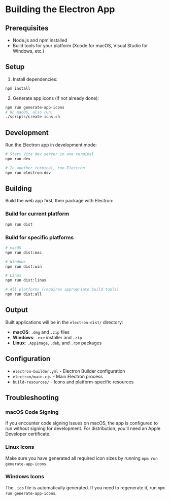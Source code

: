 # Building the Electron App

## Prerequisites

- Node.js and npm installed
- Build tools for your platform (Xcode for macOS, Visual Studio for Windows, etc.)

## Setup

1. Install dependencies:
```bash
npm install
```

2. Generate app icons (if not already done):
```bash
npm run generate-app-icons
# On macOS, also run:
./scripts/create-icns.sh
```

## Development

Run the Electron app in development mode:
```bash
# Start Vite dev server in one terminal
npm run dev

# In another terminal, run Electron
npm run electron:dev
```

## Building

Build the web app first, then package with Electron:

### Build for current platform
```bash
npm run dist
```

### Build for specific platforms
```bash
# macOS
npm run dist:mac

# Windows  
npm run dist:win

# Linux
npm run dist:linux

# All platforms (requires appropriate build tools)
npm run dist:all
```

## Output

Built applications will be in the `electron-dist/` directory:
- **macOS**: `.dmg` and `.zip` files
- **Windows**: `.exe` installer and `.zip` 
- **Linux**: `.AppImage`, `.deb`, and `.rpm` packages

## Configuration

- `electron-builder.yml` - Electron Builder configuration
- `electron/main.cjs` - Main Electron process
- `build-resources/` - Icons and platform-specific resources

## Troubleshooting

### macOS Code Signing
If you encounter code signing issues on macOS, the app is configured to run without signing for development. For distribution, you'll need an Apple Developer certificate.

### Linux Icons
Make sure you have generated all required icon sizes by running `npm run generate-app-icons`.

### Windows Icons
The `.ico` file is automatically generated. If you need to regenerate it, run `npm run generate-app-icons`.
